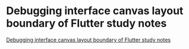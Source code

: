 # Debugging interface canvas layout boundary of Flutter study notes
[Debugging interface canvas layout boundary of Flutter study notes](https://aiwithcloud.com/2022/09/14/debugging_interface_canvas_layout_boundary_of_flutter_study_notes/)